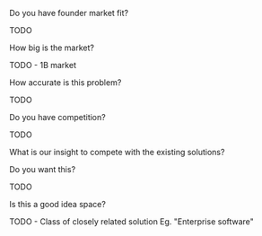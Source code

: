 Do you have founder market fit?

TODO

How big is the market?

TODO - 1B market

How accurate is this problem?

TODO

Do you have competition?

TODO

What is our insight to compete with the existing solutions?

Do you want this?

TODO

Is this a good idea space?

TODO - Class of closely related solution Eg. "Enterprise software"